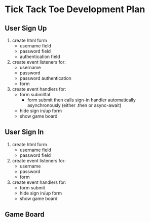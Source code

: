 # Tick Tack Toe Development Plan

## User Sign Up
1. create html form
   * username field
   * password field
   * authentication field
2. create event listeners for:
   * username
   * password
   * password authentication
   * form
3. create event handlers for:
   * form submittal
      * form submit then calls sign-in handler automatically asynchronously (either .then or async-await)
   * hide sign in/up form
   * show game board
  
## User Sign In
1. create html form
   * username field
   * password field
2. create event listeners for:
   * username
   * password
   * form
3. create event handlers for:
   * form submit
   * hide sign in/up form
   * show game board

## Game Board

 
